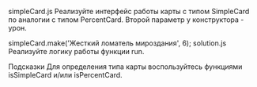 simpleCard.js
Реализуйте интерфейс работы карты с типом SimpleCard по аналогии с типом PercentCard. Второй параметр у конструктора - урон.

simpleCard.make('Жесткий ломатель мироздания', 6);
solution.js
Реализуйте логику работы функции run.

Подсказки
Для определения типа карты воспользуйтесь функциями isSimpleCard и/или isPercentCard.